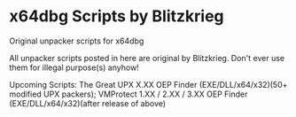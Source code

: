 # x64dbg Scripts by Blitzkrieg
Original unpacker scripts for x64dbg

All unpacker scripts posted in here are original by Blitzkrieg.
Don't ever use them for illegal purpose(s) anyhow!

Upcoming Scripts: The Great UPX X.XX OEP Finder (EXE/DLL/x64/x32)(50+ modified UPX packers); VMProtect 1.XX / 2.XX / 3.XX OEP Finder (EXE/DLL/x64/x32)(after release of above)
